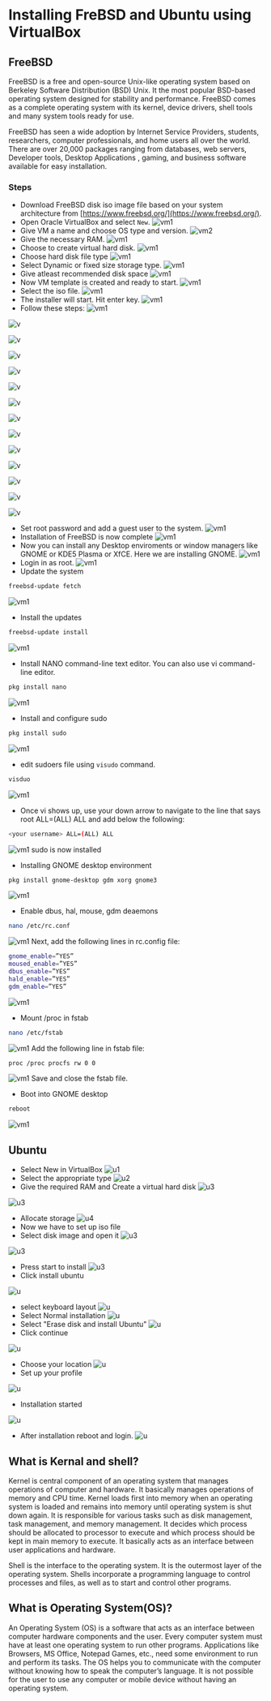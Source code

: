 # Installing FreBSD and Ubuntu using VirtualBox
## FreeBSD
FreeBSD is a free and open-source Unix-like operating system based on Berkeley Software Distribution (BSD) Unix. It the most popular BSD-based operating system designed for stability and performance. FreeBSD comes as a complete operating system with its kernel, device drivers, shell tools and many system tools ready for use.

FreeBSD has seen a wide adoption by Internet Service Providers, students, researchers, computer professionals, and home users all over the world. There are over 20,000 packages ranging from databases, web servers, Developer tools, Desktop Applications , gaming, and business software available for easy installation.

### Steps
- Download FreeBSD disk iso image file based on your system architecture from [https://www.freebsd.org/](https://www.freebsd.org/).
- Open Oracle VirtualBox and select `New`.
![vm1](https://github.com/athulkrishnacr/Operating-Systems/blob/main/freebsd%20and%20ubuntu/Screenshot%20(116).png)
- Give VM a name and choose OS type and version.
![vm2](https://github.com/athulkrishnacr/Operating-Systems/blob/main/freebsd%20and%20ubuntu/Screenshot%20(120).png)
- Give the necessary RAM.
![vm1](https://github.com/athulkrishnacr/Operating-Systems/blob/main/freebsd%20and%20ubuntu/Screenshot%20(121).png)
- Choose to create virtual hard disk.
![vm1](https://github.com/athulkrishnacr/Operating-Systems/blob/main/freebsd%20and%20ubuntu/Screenshot%20(122).png)
- Choose hard disk file type
![vm1](https://github.com/athulkrishnacr/Operating-Systems/blob/main/freebsd%20and%20ubuntu/Screenshot%20(123).png)
- Select Dynamic or fixed size storage type.
![vm1](https://github.com/athulkrishnacr/Operating-Systems/blob/main/freebsd%20and%20ubuntu/Screenshot%20(124).png)
- Give atleast recommended disk space
![vm1](https://github.com/athulkrishnacr/Operating-Systems/blob/main/freebsd%20and%20ubuntu/Screenshot%20(125).png)
- Now VM template is created and ready to start.
![vm1](https://github.com/athulkrishnacr/Operating-Systems/blob/main/freebsd%20and%20ubuntu/Screenshot%20(126).png)
- Select the iso file.
![vm1](https://github.com/athulkrishnacr/Operating-Systems/blob/main/freebsd%20and%20ubuntu/Screenshot%20(129).png)
- The installer will start. Hit enter key.
![vm1]()
- Follow these steps:
![vm1](https://github.com/athulkrishnacr/Operating-Systems/blob/main/freebsd%20and%20ubuntu/Screenshot%20(131).png)

![v](https://github.com/athulkrishnacr/Operating-Systems/blob/main/freebsd%20and%20ubuntu/Screenshot%20(132).png)

![v](https://github.com/athulkrishnacr/Operating-Systems/blob/main/freebsd%20and%20ubuntu/Screenshot%20(133).png)

![v](https://github.com/athulkrishnacr/Operating-Systems/blob/main/freebsd%20and%20ubuntu/Screenshot%20(134).png)

![v](https://github.com/athulkrishnacr/Operating-Systems/blob/main/freebsd%20and%20ubuntu/Screenshot%20(135).png)

![v](https://github.com/athulkrishnacr/Operating-Systems/blob/main/freebsd%20and%20ubuntu/Screenshot%20(136).png)

![v](https://github.com/athulkrishnacr/Operating-Systems/blob/main/freebsd%20and%20ubuntu/Screenshot%20(137).png)

![v](https://github.com/athulkrishnacr/Operating-Systems/blob/main/freebsd%20and%20ubuntu/Screenshot%20(138).png)

![v](https://github.com/athulkrishnacr/Operating-Systems/blob/main/freebsd%20and%20ubuntu/Screenshot%20(139).png)

![v](https://github.com/athulkrishnacr/Operating-Systems/blob/main/freebsd%20and%20ubuntu/Screenshot%20(140).png)

![v](https://github.com/athulkrishnacr/Operating-Systems/blob/main/freebsd%20and%20ubuntu/Screenshot%20(141).png)

![v](https://github.com/athulkrishnacr/Operating-Systems/blob/main/freebsd%20and%20ubuntu/Screenshot%20(142).png)

![v](https://github.com/athulkrishnacr/Operating-Systems/blob/main/freebsd%20and%20ubuntu/Screenshot%20(143).png)

![v](https://github.com/athulkrishnacr/Operating-Systems/blob/main/freebsd%20and%20ubuntu/Screenshot%20(144).png)


- Set root password and add a guest user to the system.
![vm1]()
- Installation of FreeBSD is now complete
![vm1]()
- Now you can install any Desktop enviroments or window managers like GNOME or KDE5 Plasma or XfCE. Here we are installing GNOME.
![vm1]()
- Login in as root.
![vm1]()
- Update the system
```bash
freebsd-update fetch
```
![vm1]()
- Install the updates
```bash
freebsd-update install
```
![vm1]()
- Install NANO command-line text editor. You can also use vi command-line editor.
```bash
pkg install nano
```
![vm1]()
- Install and configure sudo
```bash
pkg install sudo
```
![vm1]()
- edit sudoers file using `visudo` command.
```bash
visduo
```
![vm1]()
- Once vi shows up, use your down arrow to navigate to the line that says root ALL=(ALL) ALL and add below the following:
```bash
<your username> ALL=(ALL) ALL
```
![vm1]()
sudo is now installed
- Installing GNOME desktop environment
```bash
pkg install gnome-desktop gdm xorg gnome3
```
![vm1]()
- Enable dbus, hal, mouse, gdm deaemons
```bash
nano /etc/rc.conf
```
![vm1]()
Next, add the following lines in rc.config file:
```bash
gnome_enable=”YES”
moused_enable=”YES”
dbus_enable=”YES”
hald_enable=”YES”
gdm_enable=”YES”
```
![vm1]()
- Mount /proc in fstab
```bash
nano /etc/fstab
```
![vm1]()
Add the following line in fstab file:
```bash
proc /proc procfs rw 0 0
```
![vm1]()
Save and close the fstab file.
- Boot into GNOME desktop
```bash
reboot
```
![vm1]()

## Ubuntu

- Select New in VirtualBox
![u1](https://www.freecodecamp.org/news/content/images/2019/11/start-1.png)
- Select the appropriate type
![u2](https://www.freecodecamp.org/news/content/images/2019/11/Screenshot--14-.png)
- Give the required RAM and Create a virtual hard disk
![u3](https://www.freecodecamp.org/news/content/images/2019/11/Screenshot--16-.png)

![u3](https://www.freecodecamp.org/news/content/images/2019/11/Screenshot--17--1.png)
- Allocate storage
![u4](https://www.freecodecamp.org/news/content/images/2019/11/Screenshot--18-.png)
- Now we have to set up iso file
- Select disk image and open it
![u3](https://www.freecodecamp.org/news/content/images/2019/11/Screenshot--23-.png)

![u3](https://www.freecodecamp.org/news/content/images/2019/11/Screenshot--25-.png)
- Press start to install
![u3](https://www.freecodecamp.org/news/content/images/2019/11/Screenshot--26-.png)
- Click install ubuntu

![u](https://www.freecodecamp.org/news/content/images/2019/11/Screenshot--27-.png)
- select keyboard layout
![u](https://www.freecodecamp.org/news/content/images/2019/11/Screenshot--29-.png)
- Select Normal installation
![u](https://www.freecodecamp.org/news/content/images/2019/11/Screenshot--30-.png)
- Select "Erase disk and install Ubuntu"
![u](https://www.freecodecamp.org/news/content/images/2019/11/Screenshot--31-.png)
- Click continue

![u](https://www.freecodecamp.org/news/content/images/2019/11/Screenshot--32-.png)
- Choose your location
![u](https://www.freecodecamp.org/news/content/images/2019/11/Screenshot--33-.png)
- Set up your profile

![u](https://www.freecodecamp.org/news/content/images/2019/11/Screenshot--34-.png)
- Installation started

![u](https://www.freecodecamp.org/news/content/images/2019/11/Screenshot--35-.png)
- After installation reboot and login.
![u](https://www.freecodecamp.org/news/content/images/2019/11/Screenshot--40-.png)

## What is Kernal and shell?

Kernel is central component of an operating system that manages operations of computer and hardware. It basically manages operations of memory and CPU time. Kernel loads first into memory when an operating system is loaded and remains into memory until operating system is shut down again. It is responsible for various tasks such as disk management, task management, and memory management. It decides which process should be allocated to processor to execute and which process should be kept in main memory to execute. It basically acts as an interface between user applications and hardware.

Shell is the interface to the operating system. It is the outermost layer of the operating system. Shells incorporate a programming language to control processes and files, as well as to start and control other programs.

## What is Operating System(OS)?

An Operating System (OS) is a software that acts as an interface between computer hardware components and the user. Every computer system must have at least one operating system to run other programs. Applications like Browsers, MS Office, Notepad Games, etc., need some environment to run and perform its tasks.
The OS helps you to communicate with the computer without knowing how to speak the computer’s language. It is not possible for the user to use any computer or mobile device without having an operating system.
